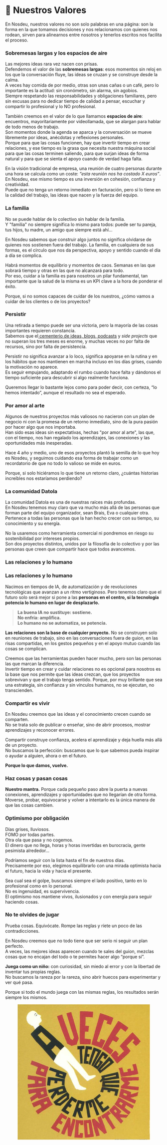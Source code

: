 # 🛐 Nuestros Valores

En Nosdeu, nuestros valores no son solo palabras en una página: son la forma en la que tomamos decisiones y nos relacionamos con quienes nos rodean, sirven para alinearnos entre nosotros y tenerlos escritos nos facilita el proceso.

### Sobremesas largas y los espacios de aire

Las mejores ideas rara vez nacen con prisas.\
Defendemos el valor de las **sobremesas largas**: esos momentos sin reloj en los que la conversación fluye, las ideas se cruzan y se construye desde la calma.\
A veces hay comida de por medio, otras son unas cañas o un café, pero lo importante es la actitud: sin cronómetro, sin alarma, sin agobios.\
Siempre respetando las responsabilidades y obligaciones familiares, pero sin excusas para no dedicar tiempo de calidad a pensar, escuchar y compartir lo profesional y lo NO profesional.

También creemos en el valor de lo que llamamos **espacios de aire**: encuentros, mayoritariamente por videollamada, que se alargan para hablar de todo menos de trabajo.\
Son momentos donde la agenda se aparca y la conversación se mueve libremente por ideas, anécdotas y reflexiones personales.\
Porque para que las cosas funcionen, hay que invertir tiempo en crear relaciones, y ese tiempo es la grasa que necesita nuestra máquina social para que las cosas terminen saliendo, para que surjan ideas de forma natural y para que se sienta el apoyo cuando de verdad haga falta.

En la visión tradicional de empresa, una reunión de cuatro personas durante una hora se calcula como un coste: _“esta reunión nos ha costado X euros”_.\
En Nosdeu, ese mismo tiempo es una inversión en cohesión, confianza y creatividad.\
Puede que no tenga un retorno inmediato en facturación, pero sí lo tiene en la calidad del trabajo, las ideas que nacen y la fuerza del equipo.

### La familia

No se puede hablar de lo colectivo sin hablar de la familia.\
Y "familia" no siempre significa lo mismo para todos: puede ser tu pareja, tus hijos, tu madre, un amigo que siempre está ahí...

En Nosdeu sabemos que construir algo juntos no significa olvidarse de quienes nos sostienen fuera del trabajo. La familia, en cualquiera de sus formas, es el círculo que nos da perspectiva, apoyo y sentido cuando el día a día se complica.

Habrá momentos de equilibrio y momentos de caos. Semanas en las que sobrará tiempo y otras en las que no alcanzará para todo.\
Por eso, cuidar a la familia es para nosotros un pilar fundamental, tan importante que la salud de la misma es un KPI clave a la hora de ponderar el éxito.

Porque, si no somos capaces de cuidar de los nuestros, ¿cómo vamos a cuidar de los clientes o de los proyectos?

### Persistir

Una retirada a tiempo puede ser una victoria, pero la mayoría de las cosas importantes requieren constancia.\
Sabemos que el[ cementerio de ideas, blogs, podcasts](https://www.genbeta.com/podcasting/90-podcasts-mundo-muere-su-tercer-episodio-solo-1-supera-21) y _side projects_ que no superan los tres meses es enorme, y muchas veces no por falta de recursos, sino por falta de persistencia.

Persistir no significa avanzar a lo loco, significa apoyarse en la rutina y en los hábitos que nos mantienen en marcha incluso en los días grises, cuando la motivación no aparece.\
Es seguir empujando, adaptando el rumbo cuando hace falta y dándonos el tiempo suficiente para descubrir si algo realmente funciona.

Queremos llegar lo bastante lejos como para poder decir, con certeza, “lo hemos intentado”, aunque el resultado no sea el esperado.

### Por amor al arte

Algunos de nuestros proyectos más valiosos no nacieron con un plan de negocio ni con la promesa de un retorno inmediato, sino de la pura pasión por hacer algo que nos importaba.\
Han sido esas ideas sin expectativas, hechas "por amor al arte", las que, con el tiempo, nos han regalado los aprendizajes, las conexiones y las oportunidades más inesperadas.

Hace 4 año y medio, uno de esos proyectos plantó la semilla de lo que hoy es Nosdeu, y seguimos cuidando esa forma de trabajar como un recordatorio de que no todo lo valioso se mide en euros.

Porque, si solo hiciéramos lo que tiene un retorno claro, ¿cuántas historias increíbles nos estaríamos perdiendo?

### La comunidad Datola

La comunidad Datola es una de nuestras raíces más profundas.\
En Nosdeu tenemos muy claro que va mucho más allá de las personas que forman parte del equipo organizador, sean Brais, Eva o cualquier otra.\
Pertenece a todas las personas que la han hecho crecer con su tiempo, su conocimiento y su energía.

No la usaremos como herramienta comercial ni pondremos en riesgo su sostenibilidad por intereses propios.\
Son dos proyectos distintos, unidos por la filosofía de lo colectivo y por las personas que creen que compartir hace que todos avancemos.

### Las relaciones y lo humano

### Las relaciones y lo humano

Nacimos en tiempos de IA, de automatización y de revoluciones tecnológicas que avanzan a un ritmo vertiginoso. Pero tenemos claro que el futuro solo será mejor si pone a las **personas en el centro, si la tecnología potencia lo humano en lugar de desplazarlo.**

> **La buena IA no sustituye: sostiene.**\
> **No enfría: amplifica.**\
> **Lo humano no se automatiza, se potencia.**

**Las relaciones son la base de cualquier proyecto.** No se construyen solo en reuniones de trabajo, sino en las conversaciones fuera de guion, en las risas compartidas, en los gestos pequeños y en el apoyo mutuo cuando las cosas se complican.

Creemos que las herramientas pueden hacer mucho, pero son las personas las que marcan la diferencia.\
Invertir tiempo en crear y cuidar relaciones no es opcional para nosotros es la base que nos permite que las ideas crezcan, que los proyectos sobrevivan y que el trabajo tenga sentido. Porque, por muy brillante que sea una estrategia, sin confianza y sin vínculos humanos, no se ejecutan, no transcienden.

### Compartir es vivir

En Nosdeu creemos que las ideas y el conocimiento crecen cuando se comparten.\
No se trata solo de publicar o enseñar, sino de abrir procesos, mostrar aprendizajes y reconocer errores.

Compartir construye confianza, acelera el aprendizaje y deja huella más allá de un proyecto.\
No buscamos la perfección: buscamos que lo que sabemos pueda inspirar o ayudar a alguien, ahora o en el futuro.

**Porque lo que damos, vuelve.**

### Haz cosas y pasan cosas

**Nuestro mantra.** Porque cada pequeño paso abre la puerta a nuevas conexiones, aprendizajes y oportunidades que no llegarían de otra forma.\
Moverse, probar, equivocarse y volver a intentarlo es la única manera de que las cosas cambien.

### Optimismo por obligación

Días grises, lluviosos.\
FOMO por todas partes.\
Otra ola que pasa y no cogemos.\
El dinero que no llega, horas y horas invertidas en burocracia, gente pesimista alrededor...

Podríamos seguir con la lista hasta el fin de nuestros días.\
Precisamente por eso, elegimos equilibrarlo con una mirada optimista hacia el futuro, hacia la vida y hacia el presente.

Sea cual sea el golpe, buscamos siempre el lado positivo, tanto en lo profesional como en lo personal.\
No es ingenuidad, es supervivencia.\
El optimismo nos mantiene vivos, ilusionados y con energía para seguir haciendo cosas.

### No te olvides de jugar

Prueba cosas. Equivócate. Rompe las reglas y ríete un poco de las contradicciones.

En Nosdeu creemos que no todo tiene que ser serio ni seguir un plan perfecto.\
A veces, las mejores ideas aparecen cuando te sales del guion, mezclas cosas que no encajan del todo o te permites hacer algo “porque sí”.

**Juega como un niño:** con curiosidad, sin miedo al error y con la libertad de inventar tus propias reglas.\
No buscamos la rareza por la rareza, sino abrir huecos para experimentar y ver qué pasa.

Porque si todo el mundo juega con las mismas reglas, los resultados serán siempre los mismos.

<figure><img src=".gitbook/assets/image.png" alt=""><figcaption></figcaption></figure>

